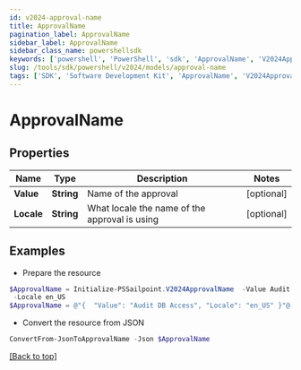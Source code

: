 ```yaml
---
id: v2024-approval-name
title: ApprovalName
pagination_label: ApprovalName
sidebar_label: ApprovalName
sidebar_class_name: powershellsdk
keywords: ['powershell', 'PowerShell', 'sdk', 'ApprovalName', 'V2024ApprovalName'] 
slug: /tools/sdk/powershell/v2024/models/approval-name
tags: ['SDK', 'Software Development Kit', 'ApprovalName', 'V2024ApprovalName']
---
```



# ApprovalName

## Properties

Name | Type | Description | Notes
------------ | ------------- | ------------- | -------------
**Value** | **String** | Name of the approval | [optional] 
**Locale** | **String** | What locale the name of the approval is using | [optional] 

## Examples

- Prepare the resource
```powershell
$ApprovalName = Initialize-PSSailpoint.V2024ApprovalName  -Value Audit DB Access `
 -Locale en_US
$ApprovalName = @"{  "Value": "Audit DB Access", "Locale": "en_US" }"@
```

- Convert the resource from JSON
```powershell
ConvertFrom-JsonToApprovalName -Json $ApprovalName
```


[[Back to top]](#) 

